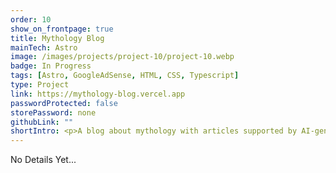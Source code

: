 ```yaml
---
order: 10
show_on_frontpage: true
title: Mythology Blog
mainTech: Astro
image: /images/projects/project-10/project-10.webp
badge: In Progress
tags: [Astro, GoogleAdSense, HTML, CSS, Typescript]
type: Project
link: https://mythology-blog.vercel.app
passwordProtected: false
storePassword: none
githubLink: ""
shortIntro: <p>A blog about mythology with articles supported by AI-generated images. Powered by Astro, this project offers a seamlessly fast and immersive reading experience. Leveraging the power of SEO, our content shines on Google's search pages. Additionally, we've integrated Google AdSense to deliver relevant and engaging ads.</p>
---
```


No Details Yet...
